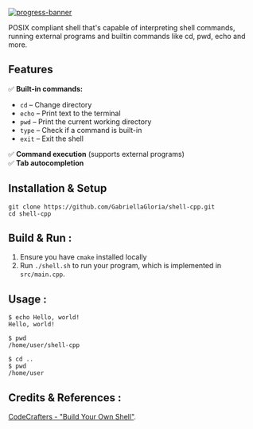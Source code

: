 [![progress-banner](https://backend.codecrafters.io/progress/shell/f49eb20a-56dd-4ead-9e7d-793914f77ba6)](https://app.codecrafters.io/users/codecrafters-bot?r=2qF)

POSIX compliant shell that's capable of interpreting shell commands, running external programs and builtin commands like
cd, pwd, echo and more.

## Features  
✅ **Built-in commands:**  
- `cd` – Change directory  
- `echo` – Print text to the terminal  
- `pwd` – Print the current working directory  
- `type` – Check if a command is built-in  
- `exit` – Exit the shell  

✅ **Command execution** (supports external programs)  
✅ **Tab autocompletion**  


## Installation & Setup  
```
git clone https://github.com/GabriellaGloria/shell-cpp.git
cd shell-cpp
```

## Build & Run : 
1. Ensure you have `cmake` installed locally
2. Run `./shell.sh` to run your program, which is implemented in
   `src/main.cpp`.

## Usage :
```
$ echo Hello, world!
Hello, world!

$ pwd
/home/user/shell-cpp

$ cd ..
$ pwd
/home/user
```

## Credits & References :
[CodeCrafters - "Build Your Own Shell"](https://app.codecrafters.io/courses/shell/overview).
